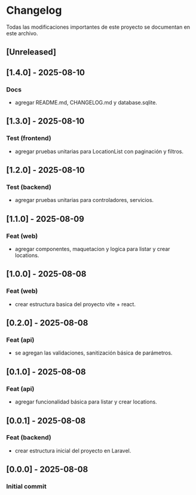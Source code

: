 # Changelog

Todas las modificaciones importantes de este proyecto se documentan en este archivo.

## [Unreleased]

## [1.4.0] - 2025-08-10
### Docs
- agregar README.md,  CHANGELOG.md y database.sqlite.

## [1.3.0] - 2025-08-10
### Test (frontend)
- agregar pruebas unitarias para LocationList con paginación y filtros.

## [1.2.0] - 2025-08-10
### Test (backend)
- agregar pruebas unitarias para controladores, servicios.

## [1.1.0] - 2025-08-09
### Feat (web)
- agregar componentes, maquetacion y logica para listar y crear locations.

## [1.0.0] - 2025-08-08
### Feat (web)
- crear estructura basica del proyecto vite + react.

## [0.2.0] - 2025-08-08
### Feat (api)
- se agregan las validaciones, sanitización básica de parámetros.

## [0.1.0] - 2025-08-08
### Feat (api)
- agregar funcionalidad básica para listar y crear locations.

## [0.0.1] - 2025-08-08
### Feat (backend)
- crear estructura inicial del proyecto en Laravel.

## [0.0.0] - 2025-08-08
### Initial commit
